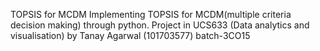 TOPSIS for MCDM
Implementing TOPSIS for MCDM(multiple criteria decision making) through python.
Project in UCS633 (Data analytics and visualisation) by Tanay Agarwal (101703577) batch-3CO15